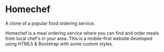 # Homechef
A clone of a popular food ordering service.

Homechef is a meal ordering service where you can find and order meals from local chef's in your area. 
This is a mobile-first website developed using HTML5 & Bootstrap with some custom styles. 
